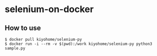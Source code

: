# selenium-on-docker

## How to use

```
$ docker pull kiyohome/selenium-py
$ docker run -i --rm -v $(pwd):/work kiyohome/selenium-py python3 sample.py
```
